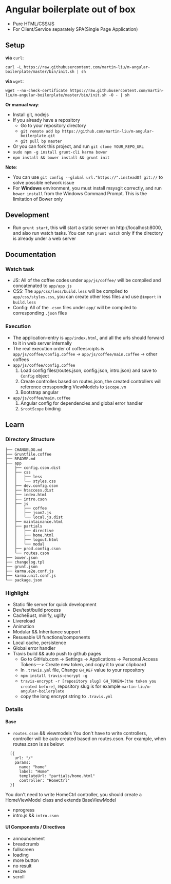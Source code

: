 # Angular boilerplate out of box

* Pure HTML/CSS/JS
* For Client/Service separately SPA(Single Page Application)

## Setup
**via** `curl`:

`curl -L https://raw.githubusercontent.com/martin-liu/m-angular-boilerplate/master/bin/init.sh | sh`

**via** `wget`:

`wget --no-check-certificate https://raw.githubusercontent.com/martin-liu/m-angular-boilerplate/master/bin/init.sh -O - | sh`

**Or manual way**:
  * Install git, nodejs
  * If you already have a repository
    + Go to your repository directory
    + `git remote add bp https://github.com/martin-liu/m-angular-boilerplate.git`
    + `git pull bp master`
  * Or you can fork this project, and run `git clone YOUR_REPO_URL`
  * `sudo npm -g install grunt-cli karma bower`
  * `npm install && bower install && grunt init`

**Note**:
  * You can use `git config --global url."https://".insteadOf git://` to solve possible network issue
  * For **Windows** environment, you must install msysgit correctly, and run `bower install` from the Windows Command Prompt. This is the limitation of Bower only

## Development
  * Run `grunt start`, this will start a static server on http://localhost:8000, and also run watch tasks. You can run `grunt watch` only if the directory is already under a web server

## Documentation

### Watch task
  * JS: All of the coffee codes under `app/js/coffee/` will be compiled and concatenated to `app/app.js`
  * CSS: The `app/css/less/build.less` will be compiled to `app/css/styles.css`, you can create other less files and use `@import` in `build.less`
  * Config: All of the `.cson` files under `app/` will be compiled to corresponding `.json` files

### Execution
  * The application-entry is `app/index.html`, and all the urls should forward to it in web server internally
  * The real execution order of coffeesrcipts is `app/js/coffee/config.coffee` -> `app/js/coffee/main.coffee` -> other coffees
  * `app/js/coffee/config.coffee`
      1. Load config files(routes.json, config.json, intro.json) and save to `Config` object
      2. Create controlles based on routes.json, the created controllers will reference crossponding ViewModels to `$scope.vm`
      3. Bootstrap angular
  * `app/js/coffee/main.coffee`
      1. Angular config for dependencies and global error handler
      2. `$rootScope` binding

## Learn
### Directory Structure
```
├── CHANGELOG.md
├── Gruntfile.coffee
├── README.md
├── app
│   ├── config.cson.dist
│   ├── css
│   │   ├── less
│   │   └── styles.css
│   ├── dev.config.cson
│   ├── htaccess.dist
│   ├── index.html
│   ├── intro.cson
│   ├── js
│   │   ├── coffee
│   │   ├── json2.js
│   │   └── local.js.dist
│   ├── maintainance.html
│   ├── partials
│   │   ├── directive
│   │   ├── home.html
│   │   ├── logout.html
│   │   └── modal
│   ├── prod.config.cson
│   └── routes.cson
├── bower.json
├── changelog.tpl
├── grunt.json
├── karma.e2e.conf.js
├── karma.unit.conf.js
└── package.json
```

### Highlight
* Static file server for quick development
* Dev/test/build process
* CacheBust, minify, uglify
* Livereload
* Animation
* Modular && Inheritance support
* Resueable UI functions/components
* Local cache, persistence
* Global error handler
* Travis build && auto push to github pages
  - Go to GitHub.com -> Settings -> Applications -> Personal Access Tokens — > Create new token, and copy it to your clipboard
  - In `.travis.yml` file, Change `GH_REF` value to your repository
  - `npm install travis-encrypt -g`
  - `travis-encrypt -r [repository slug] GH_TOKEN=[the token you created before]`, repository slug is for example `martin-liu/m-angular-boilerplate`
  - copy the long encrypt string to `.travis.yml`

### Details
#### Base
* `routes.cson` && viewmodels
You don't have to write controllers, controller will be auto created based on routes.cson.
For example, when routes.cson is as below:
```
  [{
    url: "/"
    params:
      name: "home"
      label: "Home"
      templateUrl: "partials/home.html"
      controller: "HomeCtrl"
  }]
```
You don't need to write HomeCtrl controller, you should create a HomeViewModel class and extends BaseViewModel


* nprogress
* intro.js && `intro.cson`

#### UI Components / Directives
* announcement
* breadcrumb
* fullscreen
* loading
* more button
* no result
* resize
* scroll
